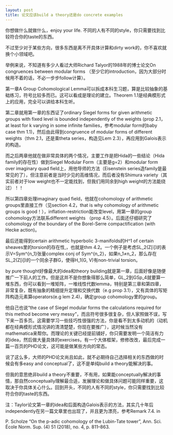 ```yaml
---
layout: post
title: 论文应该build a theory还是do concrete examples
---
```


你想做什么就做什么，enjoy your life. 不同的人有不同的style，你只需要找到比较符合你的taste的东西。

不过至少对于某些方向，很多东西是离不开具体计算和dirty work的，你不喜欢就换个小领域吧。

举例来说，不知道有多少人看过大师Richard Talyor的1988年的博士论文On congruences between modular forms （至少它的introduction，因为大部分时候用不着的话，不必一步步follow计算）。

第一章A Group Cohomological Lemma可以拆成本科生习题，算是比较抽象的基础练习，符号比较多而已。这可以看成是理论的建立。Theorem 1.1是经典模形式上的应用，完全可以讲给本科生听。

第二章就用第一章的东西证了ordinary Siegel forms for given arithmetic groups with fixed level is bounded independently of the weights (prop 2.1，at least for k varying in some infinite families，参考modular form的baby case thm 1.1)，然后由此得到congruence of modular forms of different weights（thm 2.1，还是乘theta series，构造见Lem 2.3），再应用到Galois表示的构造。

而之后两章他就在做非常具体的两个情况，主要工作是把Hida的一些结论（Hida family的存在性）做到Siegel Modular Form（主要是g=2）和modular form over imaginary quad field上，用他导师的方法（Eisenstein series造family是最常见的了），但注意前者是当时少见的高维情况，而后者没有Shimura variety（其实前者对于low weight也不一定能找到，但我们用同余到high weight的方法能绕过）！！

所以第四章处理imaginary quad field，他就在cohomology of arithmetic groups里直接工作（见section 4.2，that is why cohomology of arithmetic groups is good！），inflation-restriction能改变level，用第一章的group cohomology方法联系different weights （prop 4.5）。后面还仔细研究了cohomology of the boundary of the Borel-Serre compactification (with Hecke action)。

最后还能得到certain arithmetic hyperbolic 3-manifolds的H^1 of certain sheaves里的torsion的存在性,，也就是thm 4.2。一个例子是考虑SL_2(Z[i])的表示V=Sym^{n_1}张量complex conj of Sym^{n_2}，如果n_1≠n_2，那么存在SL_2(Z[i])的一个同余子群G，使得H_1(G, V)有non-trivial torsion。

by pure thought好像最大的idea和theory building就是第一章，后面好像是随便推广一下前人的工作。但是这并不是你想象得那么简单，GL_2到GSp_4就要算一堆东西，你可以看到一堆矩阵，一堆线性代数lemma，特别是第三章和第四章，非常复杂，既有抽象的精细提升定理和交换代数（e.g prop 3.1），又有具体的写矩阵构造元素算operators(e.g lem 2.4)，确定group cohomology里的group。

他自己也说“the case of Siegel modular forms the calculations required for this method become very messy”，而且符号很多很复杂，但人家照做不误，写下来一百多页。这需要学习一些技巧性很强的方法，你是看不到太多动机的（动机都在经典模形式情况讲的清清楚楚，你现在要推广），这时候当然没有mathematica来帮你。而理论的关键已经提前铺好，你只需要发明一个简洁有力的idea，然后做大量具体的exercises，有一个大体框架，修修改改，最后完成一篇一百页的PHD论文，这可能是做某些方向的常态。

说了这么多，大师的PHD论文尚且如此，就不必期待自己选择相关的东西做的时候会有多easy and conceptual了，这不是单纯build a theory能解决的事。

但我的意思绝非build a theory不重要，不有用，如果能conceptually解决的事情，那自然conceptually理解最合适，发展理论和做具体问题可能同样重要，这取决于你具体关心什么。回到开头，不同的人有不同的style，你只需要找到比较符合你的taste的东西。



注：Taylor论文第一章的idea和后面构造Galois表示的方法，其实几十年后independently在另一篇文章里也出现了，并且更为漂亮，参考Remark 7.4. in

P. Scholze “On the p-adic cohomology of the Lubin-Tate tower”, Ann. Sci. École Norm. Sup. (4) 51 (2018), no. 4, p. 811–863.
